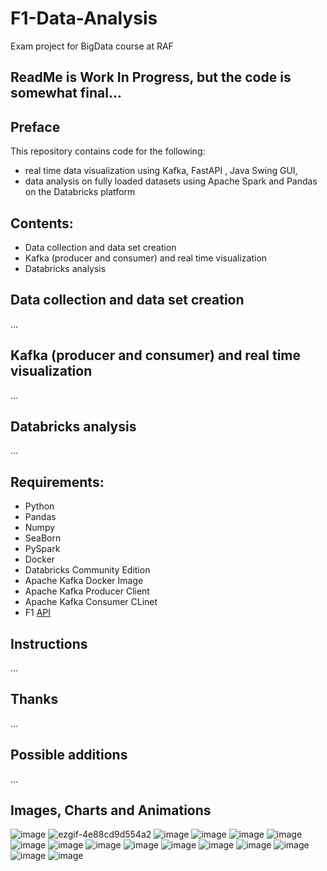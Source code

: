 # F1-Data-Analysis
Exam project for BigData course at RAF
## ReadMe is Work In Progress, but the code is somewhat final...

## Preface
This repository contains code for the following: 
- real time data visualization using Kafka, FastAPI , Java Swing GUI,
- data analysis on fully loaded datasets using Apache Spark and Pandas on the Databricks platform

## Contents:
- Data collection and data set creation
- Kafka (producer and consumer) and real time visualization
- Databricks analysis

## Data collection and data set creation
...
## Kafka (producer and consumer) and real time visualization
...
## Databricks analysis
...


## Requirements:
- Python
- Pandas
- Numpy
- SeaBorn
- PySpark
- Docker
- Databricks Community Edition
- Apache Kafka Docker Image
- Apache Kafka Producer Client
- Apache Kafka Consumer CLinet
- F1 [API](https://openf1.org/)

## Instructions
...
## Thanks
...
## Possible additions
...
## Images, Charts and Animations
![image](https://github.com/user-attachments/assets/2ef3075b-eeee-4300-9125-a01a2b48924b)
![ezgif-4e88cd9d554a2](https://github.com/user-attachments/assets/3f9340f6-4524-43d6-8d6e-04af7dc42f77)
![image](https://github.com/user-attachments/assets/90d86f6d-f135-4ea5-92dd-97ccdc0917b2)
![image](https://github.com/user-attachments/assets/907fa1e8-c273-4d84-a5ed-d7e521bbae6e)
![image](https://github.com/user-attachments/assets/044fcbed-f61a-43b4-a0b0-8daa2e05bb4b)
![image](https://github.com/user-attachments/assets/4a6ba4b1-e38a-4312-95aa-cb29929329d4)
![image](https://github.com/user-attachments/assets/232d12ef-527f-4134-95bc-d04a8efdb5a9)
![image](https://github.com/user-attachments/assets/11d6ced7-1036-4068-9eec-8eb42f1b3477)
![image](https://github.com/user-attachments/assets/ffc48b1b-9e9f-4fa4-badd-b35f18605f26)
![image](https://github.com/user-attachments/assets/451220e1-84c2-4161-af51-5dbf84d05080)
![image](https://github.com/user-attachments/assets/261d7ce2-3271-46f5-8509-64377bedbcb0)
![image](https://github.com/user-attachments/assets/4c143ab3-3415-486d-8d24-dcd116de5041)
![image](https://github.com/user-attachments/assets/ea8c9d5d-1a76-4f82-b8df-eff67d3b1814)
![image](https://github.com/user-attachments/assets/67d0e9e9-c38e-408a-9fd1-8cd56cf9a4f2)
![image](https://github.com/user-attachments/assets/061a13ed-b8ae-4da7-b55e-19974a06989b)
![image](https://github.com/user-attachments/assets/9a33e0bc-3ff6-4620-834e-8f4137f876a3)














